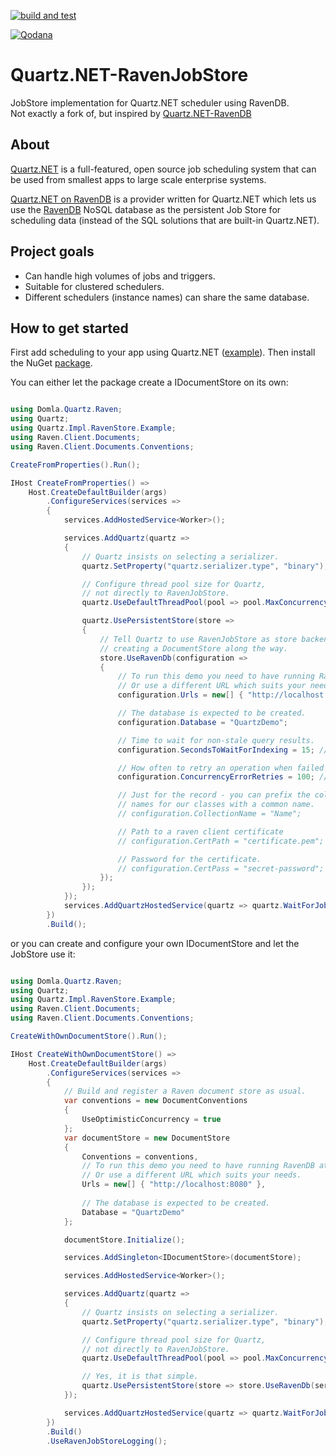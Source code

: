 [![build and test](https://github.com/JezhikLaas/quartznet-RavenJobStore/actions/workflows/build-and-test.yml/badge.svg)](https://github.com/JezhikLaas/quartznet-RavenJobStore/actions/workflows/build-and-test.yml)

[![Qodana](https://github.com/JezhikLaas/quartznet-RavenJobStore/actions/workflows/code_quality.yml/badge.svg)](https://github.com/JezhikLaas/quartznet-RavenJobStore/actions/workflows/code_quality.yml)


# Quartz.NET-RavenJobStore
JobStore implementation for Quartz.NET scheduler using RavenDB.<br>
Not exactly a fork of, but inspired by [Quartz.NET-RavenDB](https://github.com/ravendb/quartznet-RavenDB)

## About

[Quartz.NET](https://github.com/quartznet/quartznet) is a full-featured, open source job scheduling system that can be used from smallest apps to large scale enterprise systems.

[Quartz.NET on RavenDB](https://github.com/JezhikLaas/quartznet-RavenJobStore) is a provider written for Quartz.NET which lets us use the [RavenDB](https://ravendb.net/features) NoSQL database as the persistent Job Store for scheduling data (instead of the SQL solutions that are built-in Quartz.NET).

## Project goals
* Can handle high volumes of jobs and triggers.
* Suitable for clustered schedulers.
* Different schedulers (instance names) can share the same database.

## How to get started
First add scheduling to your app using Quartz.NET ([example](http://www.quartz-scheduler.net/documentation/quartz-2.x/quick-start.html)).
Then install the NuGet [package](https://www.nuget.org/packages/Domla.Quartz.RavenJobStore/).

You can either let the package create a IDocumentStore on its own:

```csharp

using Domla.Quartz.Raven;
using Quartz;
using Quartz.Impl.RavenStore.Example;
using Raven.Client.Documents;
using Raven.Client.Documents.Conventions;

CreateFromProperties().Run();

IHost CreateFromProperties() =>
    Host.CreateDefaultBuilder(args)
        .ConfigureServices(services =>
        {
            services.AddHostedService<Worker>();

            services.AddQuartz(quartz =>
            {
                // Quartz insists on selecting a serializer. 
                quartz.SetProperty("quartz.serializer.type", "binary");

                // Configure thread pool size for Quartz,
                // not directly to RavenJobStore.
                quartz.UseDefaultThreadPool(pool => pool.MaxConcurrency = 10);

                quartz.UsePersistentStore(store =>
                {
                    // Tell Quartz to use RavenJobStore as store backend,
                    // creating a DocumentStore along the way.
                    store.UseRavenDb(configuration =>
                    {
                        // To run this demo you need to have running RavenDB at http://localhost:8080.
                        // Or use a different URL which suits your needs.
                        configuration.Urls = new[] { "http://localhost:8080" };

                        // The database is expected to be created.
                        configuration.Database = "QuartzDemo";

                        // Time to wait for non-stale query results.
                        configuration.SecondsToWaitForIndexing = 15; // default

                        // How often to retry an operation when failed because of a concurrency exception.
                        configuration.ConcurrencyErrorRetries = 100; // default

                        // Just for the record - you can prefix the collection 
                        // names for our classes with a common name.
                        // configuration.CollectionName = "Name";

                        // Path to a raven client certificate
                        // configuration.CertPath = "certificate.pem";

                        // Password for the certificate.
                        // configuration.CertPass = "secret-password";
                    });
                });
            });
            services.AddQuartzHostedService(quartz => quartz.WaitForJobsToComplete = true);
        })
        .Build();

```

or you can create and configure your own IDocumentStore and let the JobStore use it:

```csharp

using Domla.Quartz.Raven;
using Quartz;
using Quartz.Impl.RavenStore.Example;
using Raven.Client.Documents;
using Raven.Client.Documents.Conventions;

CreateWithOwnDocumentStore().Run();

IHost CreateWithOwnDocumentStore() =>
    Host.CreateDefaultBuilder(args)
        .ConfigureServices(services =>
        {
            // Build and register a Raven document store as usual.
            var conventions = new DocumentConventions
            {
                UseOptimisticConcurrency = true
            };
            var documentStore = new DocumentStore
            {
                Conventions = conventions,
                // To run this demo you need to have running RavenDB at http://localhost:8080.
                // Or use a different URL which suits your needs.
                Urls = new[] { "http://localhost:8080" },
                    
                // The database is expected to be created.
                Database = "QuartzDemo"
            };

            documentStore.Initialize();

            services.AddSingleton<IDocumentStore>(documentStore);

            services.AddHostedService<Worker>();

            services.AddQuartz(quartz =>
            {
                // Quartz insists on selecting a serializer. 
                quartz.SetProperty("quartz.serializer.type", "binary");

                // Configure thread pool size for Quartz,
                // not directly to RavenJobStore.
                quartz.UseDefaultThreadPool(pool => pool.MaxConcurrency = 10);

                // Yes, it is that simple.
                quartz.UsePersistentStore(store => store.UseRavenDb(services));
            });

            services.AddQuartzHostedService(quartz => quartz.WaitForJobsToComplete = true);
        })
        .Build()
        .UseRavenJobStoreLogging();

```
